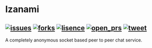 # Izanami
[![issues](https://img.shields.io/github/issues/Shankusu993/izanami?style=plastic)](https://github.com/Shankusu993/izanami/issues)
[![forks](https://img.shields.io/github/forks/Shankusu993/izanami?style=plastic)](https://github.com/Shankusu993/izanami/network/members)
[![lisence](https://img.shields.io/github/license/Shankusu993/izanami?style=plastic)](https://github.com/Shankusu993/izanami/blob/master/LICENSE)
[![open_prs](https://img.shields.io/github/issues-pr/shankusu993/izanami?style=plastic)](https://github.com/Shankusu993/izanami/pulls)
[![tweet](https://img.shields.io/twitter/url?logoColor=black&style=social&url=https%3A%2F%2Fgithub.com%2FShankusu993%2Fizanami)](https://twitter.com/intent/tweet?text=Wow:&url=https%3A%2F%2Fgithub.com%2FShankusu993%2Fizanami)
---
A completely anonymous socket based peer to peer chat service.
